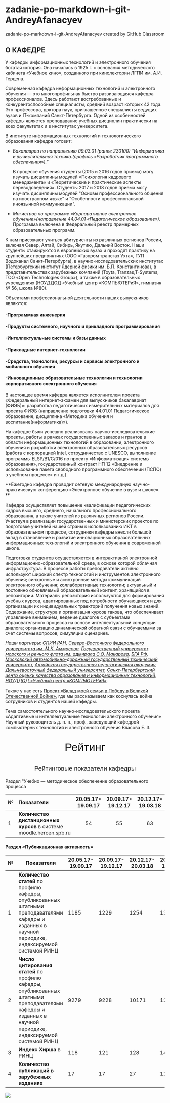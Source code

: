# zadanie-po-markdown-i-git-AndreyAfanacyev
zadanie-po-markdown-i-git-AndreyAfanacyev created by GitHub Classroom
## О КАФЕДРЕ 

У кафедры информационных технологий и электронного обучения богатая история. Она началась в 1925 г. с основания методического кабинета «Учебное кино», созданного при кинолектории  ЛГПИ им. А.И. Герцена.



Современная кафедра информационных технологий и электронного обучения — это многопрофильная быстро развивающаяся кафедра профессионалов. Здесь работают востребованные и  конкурентоспособные специалисты, средний возраст которых 42 года. Это профессора, доктора наук, приглашенные специалисты ведущих вузов и IT-компаний Санкт-Петербурга.  Одной из особенностей кафедры является преподавание учебных дисциплин практически на всех факультетах и в институтах университета.

В институте информационных технологий и технологического образования кафедра готовит:

- *Бакалавров по направлению 09.03.01 (ранее 230100) “Информатика и вычислительная техника.(профиль «Разработчик программного обеспечения»).”*

  В процессе обучения студенты (2015 и 2016 годов приема) могу изучать дисциплины модулей «Психология кадрового менеджмента» и «Теоретические и практические 	аспекты переводоведения». Студенты 2017 и 2018 годов приема могу изучать дисциплины модулей "Основы професcионального общения на иностранном языке" и  "Особенности профеcсиональной иноязычной коммуникации".

- *Магистров по программе «Корпоративное электронное обучение»(направление 44.04.01 «Педагогическое образование»).*
  Программа включена в Федеральный реестр примерных образовательных программ.

К нам приезжают учиться абитуриенты из различных регионов России, включая Север, Алтай, Сибирь, Якутию, Дальний Восток. Наши студенты стажируются в  европейских вузах и проходят практику на крупнейших предприятиях (ООО «Газпром трансгаз Ухта», ГУП Водоканал Санкт-Петербурга), в научно-исследовательских институтах (Петербургский институт Ядерной физики им. Б.П. Константинова), в представительствах зарубежных компаний (Toyta, Tranzas,T-Systems, ТОО  «Open Technologies Group»), а также в образовательных учреждениях (НОУДДОД «Учебный центр «КОМПЬЮТЕРиЯ», гимназия № 56, школа №80). 

Объектами профессиональной деятельности наших выпускников являются: 

#### -Программная инженерия

#### -Продукты системного, научного и прикладного программирования

#### -Интеллектуальные системы и базы данных

#### -Прикладные интернет-технологии

#### -Средства, технологии, ресурсы и сервисы электронного и мобильного обучения

#### -Инновационные образовательные технологии и технологии корпоративного электронного обучения

В настоящее время кафедра является исполнителем проекта «Федеральный интернет-экзамен для выпускников бакалавриат (ФИЭБ)»: разработка педагогических измерительных материалов для проекта ФИЭБ (направление подготовки 44.01.01 Педагогическое образование, дисциплина «Методика обучения и воспитание(информатика)»).  

На кафедре были успешно реализованы научно-исследовательские проекты, работы в рамках государственных заказов и грантов в области информационных технологий в     образовании, электронного обучения и разработки электронных образовательных ресурсов (работа с корпорацией Intel, сотрудничество с UNESCO, выполнение программы     ELSP/B1/C/016 по проекту «Информатизация системы образования», государственный контракт НП 12 «Внедрение и использование пакета свободного программного обеспечении  (ПСПО) в учебном процессе» и т.д.). 

**Ежегодно кафедра проводит сетевую международную научно-практическую конференцию «Электронное обучение в вузе и школе». **

Кафедра осуществляет повышение квалификации педагогических кадров высшего, среднего, начального профессионального образования, а также учителей из различных  регионов России. Участвуя в реализации государственных и министерских проектов по подготовке учителей нашей страны к использованию ИКТ в образовательном процессе,  сотрудники кафедры внесли большой вклад в становление и развитие инновационных образовательных информационных технологий и электронного обучения в современной школе. 

Подготовка студентов осуществляется в интерактивной электронной информационно-образовательной среде, в основе которой облачная инфраструктура. В процессе работы  преподаватели активно используют широкий спектр технологий и инструментов электронного обучения; синхронные и асинхронные методы коммуникаций электронного обучения;  коллаборативные технологии; актуальный и постоянно обновляемый образовательный контент, хранящийся в репозитории. Материалы репозитория используются для формирования  учебных курсов, адаптированных под потребности обучающихся и для организации их индивидуальных траекторий получения новых знаний. Содержание, структура и организация  курсов такова, что обеспечивает управление вниманием, ведение диалогов с субъектами образовательного процесса на основе интеллектуальной концепции диалога; организацию  динамической обратной связи с обучаемыми за счет системы вопросов; симуляции сценариев.

*Наши партнеры: [СПИИ РАН](http://www.spiiras.nw.ru/), [Северо-Восточного федерального университета им. М.К. Аммосова](https://www.s-vfu.ru/), [Государственный университет морского и речного флота им.  адмирала С.О. Макарова](https://gumrf.ru/), [БГА РФ](http://www.bgarf.ru/), [Московский автомобильно-дорожный государственный технический университет](http://www.madi.ru/), [Алтайская государственная педагогическая академия](https://www.altspu.ru/), [Дальневосточный  федеральный университет](https://www.dvfu.ru/), [Санкт-Петербургский центр оценки качества образования и информационных технологий](https://rcokoit.ru/), [НОУДДОД «Учебный центр «КОМПЬЮТЕРиЯ»](https://www.computeria.ru/).*

Также у нас есть [Проект «Вклад моей семьи в Победу в Великой Отечественной Войне»](https://ict.herzen.spb.ru/department/about-us/ww2), где мы рассказываем как коснулась война сотрудников и студентов нашей кафедры. 

Тема самостоятельного научно-исследовательского проекта 
 «Адаптивные и интеллектуальные технологии электронного обучения»
 Научный руководитель д. п. н., проф., заведующий кафедрой компьютерных
 технологий и электронного обучения
 Власова Е. З.



<p align='center'; style='font-size:35px ; font-weight:100; font-family: Geneva, Arial, Helvetica, sans-serif;'>Рейтинг</p>
<p align='center'; style='font-size:20px ; font-weight:100; font-family: Geneva, Arial, Helvetica, sans-serif;'>
    Рейтинговые показатели кафедры
</p


#### Раздел "Учебно — методическое обеспечение образовательного процесса

| №    | Показатели                                                   | 20.05.17-19.09.17 | 20.09.17-19.12.17 | 20.12.17-19.03.18 | 20.03.17-19.09.18 | 20.05.17-19.09.18 | 20.09.18-19.12.18 |
| ---- | :----------------------------------------------------------- | :---------------: | :---------------: | :---------------: | :---------------: | :---------------: | :---------------: |
| 1    | **Количество дистанционных курсов** в системе moodle.hercen.spb.ru |        54         |        55         |        63         |        66         |        85         |        102        |



#### Раздел «Публикационная активность»

| №    | Показатели                                                   | 20.05.17-19.09.17 | 20.09.17-19.12.17 | 20.12.17-20.03.18 | 20.09.18-19.12.18 |
| ---- | ------------------------------------------------------------ | ----------------- | ----------------- | ----------------- | ----------------- |
| 1    | **Количество статей** по профилю кафедры, опубликованных  штатными преподавателями кафедры и изданных в научной периодике, индексируемой системой РИНЦ | 1185              | 1229              | 1254              | 1395              |
| 2    | **Число цитирования статей** по профилю кафедры,  опубликованных штатными преподавателями кафедры и изданных  в научной периодике, индексируемой системой РИНЦ | 9279              | 9228              | 10171             | 12085             |
| 3    | **Индекс Хирша** в РИНЦ                                      | 118               | 121               | 128               | 141               |
| 4    | **Количество публикаций в зарубежных изданиях**              | 17                | 17                | 27                | 11                |



![](C:\Users\Андрей\Desktop\Практика\DSCN0951.jpg)



<!-- Автор верстки: Афанасьев Андрей Дмитриевич -->
